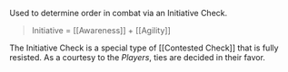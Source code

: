 Used to determine order in combat via an Initiative Check.

> Initiative = [[Awareness]] + [[Agility]]

The Initiative Check is a special type of [[Contested Check]] that is fully resisted. As a courtesy to the _Players_, ties are decided in their favor.

